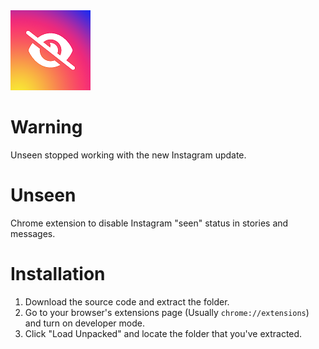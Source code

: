<img src="/icons/Unseen128.png">

# Warning

Unseen stopped working with the new Instagram update.

# Unseen
Chrome extension to disable Instagram "seen" status in stories and messages.

# Installation

1. Download the source code and extract the folder.
2. Go to your browser's extensions page (Usually `chrome://extensions`) and turn on developer mode.
3. Click "Load Unpacked" and locate the folder that you've extracted. 
